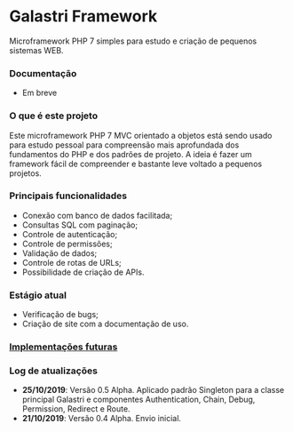 # Galastri Framework
Microframework PHP 7 simples para estudo e criação de pequenos sistemas WEB.

### Documentação
- Em breve

### O que é este projeto
Este microframework PHP 7 MVC orientado a objetos está sendo usado para estudo pessoal para compreensão mais aprofundada dos fundamentos do PHP e dos padrões de projeto. A ideia é fazer um framework fácil de compreender e bastante leve voltado a pequenos projetos.

### Principais funcionalidades
- Conexão com banco de dados facilitada;
- Consultas SQL com paginação;
- Controle de autenticação;
- Controle de permissões;
- Validação de dados;
- Controle de rotas de URLs;
- Possibilidade de criação de APIs.

### Estágio atual
- Verificação de bugs;
- Criação de site com a documentação de uso.

### [Implementações futuras](https://github.com/andregalastri/galastri-framework/issues/2)

### Log de atualizações
- **25/10/2019**: Versão 0.5 Alpha. Aplicado padrão Singleton para a classe principal Galastri e componentes Authentication, Chain, Debug, Permission, Redirect e Route.
- **21/10/2019**: Versão 0.4 Alpha. Envio inicial.
